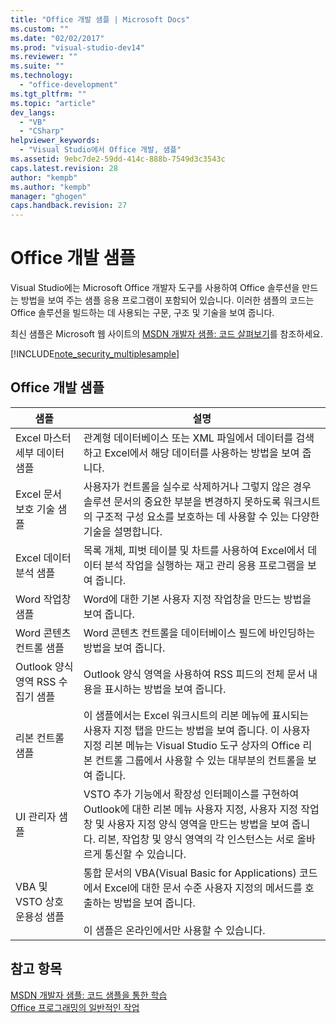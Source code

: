 ```yaml
---
title: "Office 개발 샘플 | Microsoft Docs"
ms.custom: ""
ms.date: "02/02/2017"
ms.prod: "visual-studio-dev14"
ms.reviewer: ""
ms.suite: ""
ms.technology: 
  - "office-development"
ms.tgt_pltfrm: ""
ms.topic: "article"
dev_langs: 
  - "VB"
  - "CSharp"
helpviewer_keywords: 
  - "Visual Studio에서 Office 개발, 샘플"
ms.assetid: 9ebc7de2-59dd-414c-888b-7549d3c3543c
caps.latest.revision: 28
author: "kempb"
ms.author: "kempb"
manager: "ghogen"
caps.handback.revision: 27
---
```

# Office 개발 샘플
  Visual Studio에는 Microsoft Office 개발자 도구를 사용하여 Office 솔루션을 만드는 방법을 보여 주는 샘플 응용 프로그램이 포함되어 있습니다.  이러한 샘플의 코드는 Office 솔루션을 빌드하는 데 사용되는 구문, 구조 및 기술을 보여 줍니다.  
  
 최신 샘플은 Microsoft 웹 사이트의 [MSDN 개발자 샘플: 코드 살펴보기](http://go.microsoft.com/fwlink/?LinkID=248199)를 참조하세요.  
  
 [!INCLUDE[note_security_multiplesample](../vsto/includes/note-security-multiplesample-md.md)]  
  
## Office 개발 샘플  
  
|샘플|설명|  
|--------|--------|  
|Excel 마스터 세부 데이터 샘플|관계형 데이터베이스 또는 XML 파일에서 데이터를 검색하고 Excel에서 해당 데이터를 사용하는 방법을 보여 줍니다.|  
|Excel 문서 보호 기술 샘플|사용자가 컨트롤을 실수로 삭제하거나 그렇지 않은 경우 솔루션 문서의 중요한 부분을 변경하지 못하도록 워크시트의 구조적 구성 요소를 보호하는 데 사용할 수 있는 다양한 기술을 설명합니다.|  
|Excel 데이터 분석 샘플|목록 개체, 피벗 테이블 및 차트를 사용하여 Excel에서 데이터 분석 작업을 실행하는 재고 관리 응용 프로그램을 보여 줍니다.|  
|Word 작업창 샘플|Word에 대한 기본 사용자 지정 작업창을 만드는 방법을 보여 줍니다.|  
|Word 콘텐츠 컨트롤 샘플|Word 콘텐츠 컨트롤을 데이터베이스 필드에 바인딩하는 방법을 보여 줍니다.|  
|Outlook 양식 영역 RSS 수집기 샘플|Outlook 양식 영역을 사용하여 RSS 피드의 전체 문서 내용을 표시하는 방법을 보여 줍니다.|  
|리본 컨트롤 샘플|이 샘플에서는 Excel 워크시트의 리본 메뉴에 표시되는 사용자 지정 탭을 만드는 방법을 보여 줍니다.  이 사용자 지정 리본 메뉴는 Visual Studio 도구 상자의 Office 리본 컨트롤 그룹에서 사용할 수 있는 대부분의 컨트롤을 보여 줍니다.|  
|UI 관리자 샘플|VSTO 추가 기능에서 확장성 인터페이스를 구현하여 Outlook에 대한 리본 메뉴 사용자 지정, 사용자 지정 작업창 및 사용자 지정 양식 영역을 만드는 방법을 보여 줍니다.  리본, 작업창 및 양식 영역의 각 인스턴스는 서로 올바르게 통신할 수 있습니다.|  
|VBA 및 VSTO 상호 운용성 샘플|통합 문서의 VBA\(Visual Basic for Applications\) 코드에서 Excel에 대한 문서 수준 사용자 지정의 메서드를 호출하는 방법을 보여 줍니다.<br /><br /> 이 샘플은 온라인에서만 사용할 수 있습니다.|  
  
## 참고 항목  
 [MSDN 개발자 샘플: 코드 샘플을 통한 학습](http://go.microsoft.com/fwlink/?LinkID=248199)   
 [Office 프로그래밍의 일반적인 작업](../vsto/common-tasks-in-office-programming.md)  
  
  